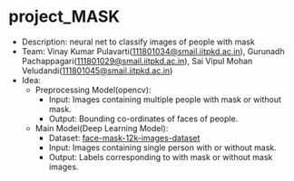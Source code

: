 # project_MASK
- Description: neural net to classify images of people with mask
- Team: Vinay Kumar Pulavarti(111801034@smail.iitpkd.ac.in),
        Gurunadh Pachappagari(111801029@smail.iitpkd.ac.in),
        Sai Vipul Mohan Veludandi(111801045@smail.iitpkd.ac.in)
- Idea:
    - Preprocessing Model(opencv):
        - Input: Images containing multiple people with mask or without mask.
        - Output: Bounding co-ordinates of faces of people.
    - Main Model(Deep Learning Model):
        - Dataset: [face-mask-12k-images-dataset](https://www.kaggle.com/ashishjangra27/face-mask-12k-images-dataset) 
        - Input: Images containing single person with or without mask. 
        - Output: Labels corresponding to with mask or without mask images.